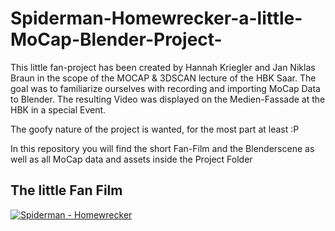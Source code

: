 # Spiderman-Homewrecker-a-little-MoCap-Blender-Project-
This little fan-project has been created by Hannah Kriegler and Jan Niklas Braun in the scope of the MOCAP &amp; 3DSCAN lecture of the HBK Saar.  The goal was to familiarize ourselves with recording and importing MoCap Data to Blender. The resulting Video was displayed on the Medien-Fassade at the HBK in a special Event.

The goofy nature of the project is wanted, for the most part at least :P

In this repository you will find the short Fan-Film and the Blenderscene as well as all MoCap data and assets inside the Project Folder
## The little Fan Film
[![Spiderman - Homewrecker ]()](https://drive.google.com/file/d/1YDN4agOaatA-wcFKVP9oC0vsVBnh4McI/view?usp=sharing)
